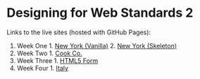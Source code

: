 # Designing for Web Standards 2

Links to the live sites (hosted with GitHub Pages):
  1. Week One
    1. <a href="http://arcrammer.github.io/12.-DWS2/Week%201%20Project/Part%201%20(Vanilla)/" target="_blank">New York (Vanilla)</a>
    2. <a href="http://arcrammer.github.io/12.-DWS2/Week%201%20Project/Part%202%20(Skeleton)/" target="_blank">New York (Skeleton)</a>
  2. Week Two
    1. <a href="http://arcrammer.github.io/12.-DWS2/Week%202%20Project/" target="_blank">Cook Co.</a>
  3. Week Three
    1. <a href="http://arcrammer.github.io/12.-DWS2/Week%203%20Project/" target="_blank">HTML5 Form</a>
  4. Week Four
    1. <a href="http://arcrammer.github.io/12.-DWS2/Week%204%20Project/" target="_blank">Italy</a>
